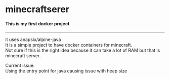 # minecraftserer
#### This is my first docker project

---
it uses anapsix/alpine-java  
It is a simple project to have docker containers for minecraft.  
Not sure if this is the right idea because it can take a lot of RAM but that is minecraft server.

Current issue:  
    Using the entry point for java causing issue with heap size
